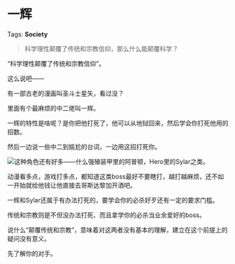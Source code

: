 # 一辉

Tags: **Society**

> 科学理性颠覆了传统和宗教信仰，那么什么能颠覆科学？



“科学理性颠覆了传统和宗教信仰”。

这么说吧——

有一部古老的漫画叫圣斗士星矢，看过没？

里面有个最麻烦的中二佬叫一辉。

一辉的特性是啥呢？是你把他打死了，他可以从地狱回来，然后学会你打死他用的招数。

然后一边说一些中二到尴尬的台词，一边用这招打死你。

![](https://picx.zhimg.com/50/v2-349a7529e22ebb9c3ce80a483963ef93_720w.jpg?source=2c26e567)这种角色还有好多——什么强殖装甲里的阿普顿，Hero里的Sylar之类。

  


动漫看多点，游戏打多点，都知道这类boss最好不要瞎打，越打越麻烦，还不如一开始就给他钱让他直接去哥斯达黎加开酒吧。

  


一辉和Sylar还属于有办法打死的，要学会你的必杀好歹还有一定的要求门槛。

  


传统和宗教则是不但没办法打死、而且拿学你的必杀当业余爱好的boss。

说什么“颠覆传统和宗教”，意味着对这两者没有基本的理解，建立在这个前提上的疑问没有意义。

先了解你的对手。



